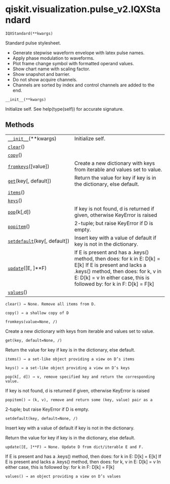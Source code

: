 # qiskit.visualization.pulse\_v2.IQXStandard

<span id="undefined" />

`IQXStandard(**kwargs)`

Standard pulse stylesheet.

*   Generate stepwise waveform envelope with latex pulse names.
*   Apply phase modulation to waveforms.
*   Plot frame change symbol with formatted operand values.
*   Show chart name with scaling factor.
*   Show snapshot and barrier.
*   Do not show acquire channels.
*   Channels are sorted by index and control channels are added to the end.

<span id="undefined" />

`__init__(**kwargs)`

Initialize self. See help(type(self)) for accurate signature.

## Methods

|                                                                                                                                               |                                                                                                                                                                                                                               |
| --------------------------------------------------------------------------------------------------------------------------------------------- | ----------------------------------------------------------------------------------------------------------------------------------------------------------------------------------------------------------------------------- |
| [`__init__`](#qiskit.visualization.pulse_v2.IQXStandard.__init__ "qiskit.visualization.pulse_v2.IQXStandard.__init__")(\*\*kwargs)            | Initialize self.                                                                                                                                                                                                              |
| [`clear`](#qiskit.visualization.pulse_v2.IQXStandard.clear "qiskit.visualization.pulse_v2.IQXStandard.clear")()                               |                                                                                                                                                                                                                               |
| [`copy`](#qiskit.visualization.pulse_v2.IQXStandard.copy "qiskit.visualization.pulse_v2.IQXStandard.copy")()                                  |                                                                                                                                                                                                                               |
| [`fromkeys`](#qiskit.visualization.pulse_v2.IQXStandard.fromkeys "qiskit.visualization.pulse_v2.IQXStandard.fromkeys")(\[value])              | Create a new dictionary with keys from iterable and values set to value.                                                                                                                                                      |
| [`get`](#qiskit.visualization.pulse_v2.IQXStandard.get "qiskit.visualization.pulse_v2.IQXStandard.get")(key\[, default])                      | Return the value for key if key is in the dictionary, else default.                                                                                                                                                           |
| [`items`](#qiskit.visualization.pulse_v2.IQXStandard.items "qiskit.visualization.pulse_v2.IQXStandard.items")()                               |                                                                                                                                                                                                                               |
| [`keys`](#qiskit.visualization.pulse_v2.IQXStandard.keys "qiskit.visualization.pulse_v2.IQXStandard.keys")()                                  |                                                                                                                                                                                                                               |
| [`pop`](#qiskit.visualization.pulse_v2.IQXStandard.pop "qiskit.visualization.pulse_v2.IQXStandard.pop")(k\[,d])                               | If key is not found, d is returned if given, otherwise KeyError is raised                                                                                                                                                     |
| [`popitem`](#qiskit.visualization.pulse_v2.IQXStandard.popitem "qiskit.visualization.pulse_v2.IQXStandard.popitem")()                         | 2-tuple; but raise KeyError if D is empty.                                                                                                                                                                                    |
| [`setdefault`](#qiskit.visualization.pulse_v2.IQXStandard.setdefault "qiskit.visualization.pulse_v2.IQXStandard.setdefault")(key\[, default]) | Insert key with a value of default if key is not in the dictionary.                                                                                                                                                           |
| [`update`](#qiskit.visualization.pulse_v2.IQXStandard.update "qiskit.visualization.pulse_v2.IQXStandard.update")(\[E, ]\*\*F)                 | If E is present and has a .keys() method, then does: for k in E: D\[k] = E\[k] If E is present and lacks a .keys() method, then does: for k, v in E: D\[k] = v In either case, this is followed by: for k in F: D\[k] = F\[k] |
| [`values`](#qiskit.visualization.pulse_v2.IQXStandard.values "qiskit.visualization.pulse_v2.IQXStandard.values")()                            |                                                                                                                                                                                                                               |

<span id="undefined" />

`clear() → None. Remove all items from D.`

<span id="undefined" />

`copy() → a shallow copy of D`

<span id="undefined" />

`fromkeys(value=None, /)`

Create a new dictionary with keys from iterable and values set to value.

<span id="undefined" />

`get(key, default=None, /)`

Return the value for key if key is in the dictionary, else default.

<span id="undefined" />

`items() → a set-like object providing a view on D’s items`

<span id="undefined" />

`keys() → a set-like object providing a view on D’s keys`

<span id="undefined" />

`pop(k[, d]) → v, remove specified key and return the corresponding value.`

If key is not found, d is returned if given, otherwise KeyError is raised

<span id="undefined" />

`popitem() → (k, v), remove and return some (key, value) pair as a`

2-tuple; but raise KeyError if D is empty.

<span id="undefined" />

`setdefault(key, default=None, /)`

Insert key with a value of default if key is not in the dictionary.

Return the value for key if key is in the dictionary, else default.

<span id="undefined" />

`update([E, ]**F) → None. Update D from dict/iterable E and F.`

If E is present and has a .keys() method, then does: for k in E: D\[k] = E\[k] If E is present and lacks a .keys() method, then does: for k, v in E: D\[k] = v In either case, this is followed by: for k in F: D\[k] = F\[k]

<span id="undefined" />

`values() → an object providing a view on D’s values`
